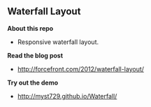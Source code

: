 Waterfall Layout
----------------

**About this repo**

+ Responsive waterfall layout.


**Read the blog post**

+ http://forcefront.com/2012/waterfall-layout/


**Try out the demo**

+ http://myst729.github.io/Waterfall/
